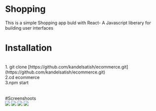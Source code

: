 # Shopping

This is a simple Shopping app buld with React- A Javascript liberary for building user interfaces

# Installation
  <br>
  1. git clone [https://github.com/kandelsatish/ecommerce.git](https://github.com/kandelsatish/ecommerce.git)<br>
  2.cd ecommerce<br>
  3.npm start<br>
<br><br>
#Screenshoots
<br>
<img src="https://user-images.githubusercontent.com/66763012/123671821-694b4c80-d85e-11eb-8f2b-161d3dfde7d6.png"/>
<img src="https://user-images.githubusercontent.com/66763012/123671837-6cded380-d85e-11eb-94dd-f2a96877a575.png"/>
<img src="https://user-images.githubusercontent.com/66763012/123671854-70725a80-d85e-11eb-8cef-a82e9f755510.png"/>
<img src="https://user-images.githubusercontent.com/66763012/123671865-736d4b00-d85e-11eb-9318-9e81a639ab1b.png"/>

